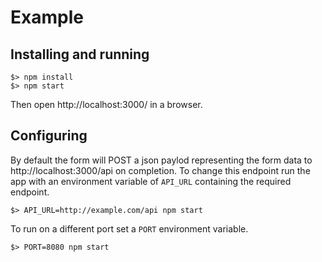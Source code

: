 # Example

## Installing and running

```
$> npm install
$> npm start
```

Then open http://localhost:3000/ in a browser.

## Configuring

By default the form will POST a json paylod representing the form data to http://localhost:3000/api on completion. To change this endpoint run the app with an environment variable of `API_URL` containing the required endpoint.

```
$> API_URL=http://example.com/api npm start
```

To run on a different port set a `PORT` environment variable.
```
$> PORT=8080 npm start
```
